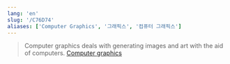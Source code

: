 ```yaml
---
lang: 'en'
slug: '/C76D74'
aliases: ['Computer Graphics', '그래픽스', '컴퓨터 그래픽스']
---
```


> Computer graphics deals with generating images and art with the aid of computers. [Computer graphics](https://en.wikipedia.org/wiki/Computer_graphics)
